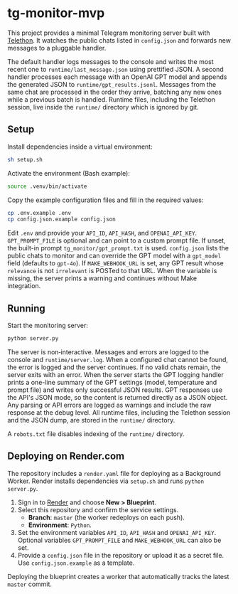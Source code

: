 # tg-monitor-mvp

This project provides a minimal Telegram monitoring server built with [Telethon](https://github.com/LonamiWebs/Telethon). It watches the public chats listed in `config.json` and forwards new messages to a pluggable handler.

The default handler logs messages to the console and writes the most recent one to
`runtime/last_message.json` using prettified JSON. A second handler processes
each message with an OpenAI GPT model and appends the generated JSON
to `runtime/gpt_results.jsonl`. Messages from the same chat are processed in the
order they arrive, batching any new ones while a previous batch is handled.
Runtime files, including the Telethon session, live inside the `runtime/`
directory which is ignored by git.

## Setup

Install dependencies inside a virtual environment:

```sh
sh setup.sh
```

Activate the environment (Bash example):

```sh
source .venv/bin/activate
```

Copy the example configuration files and fill in the required values:

```sh
cp .env.example .env
cp config.json.example config.json
```

Edit `.env` and provide your `API_ID`, `API_HASH`, and `OPENAI_API_KEY`.
`GPT_PROMPT_FILE` is optional and can point to a custom prompt file. If unset,
the built-in prompt `tg_monitor/gpt_prompt.txt` is used.
`config.json` lists the public chats to monitor and can override the GPT model
with a `gpt_model` field (defaults to `gpt-4o`).
If `MAKE_WEBHOOK_URL` is set, any GPT result whose `relevance` is not
`irrelevant` is POSTed to that URL. When the variable is missing, the
server prints a warning and continues without Make integration.

## Running

Start the monitoring server:

```sh
python server.py
```

The server is non‑interactive. Messages and errors are logged to the console and
`runtime/server.log`. When a configured chat cannot be found, the error is
logged and the server continues. If no valid chats remain, the server exits with
an error. When the server starts the GPT logging handler prints a one-line
summary of the GPT settings (model, temperature and prompt file) and writes only
successful JSON results. GPT responses use the API's JSON mode, so the content
is returned directly as a JSON object. Any parsing or API errors are logged as
warnings and include the raw response at the debug level. All runtime files,
including the
Telethon session and the JSON dump, are stored in the `runtime/` directory.

A `robots.txt` file disables indexing of the `runtime/` directory.

## Deploying on Render.com

The repository includes a `render.yaml` file for deploying as a Background Worker.
Render installs dependencies via `setup.sh` and runs `python server.py`.

1. Sign in to [Render](https://render.com/) and choose **New > Blueprint**.
2. Select this repository and confirm the service settings.
   - **Branch**: `master` (the worker redeploys on each push).
   - **Environment**: `Python`.
3. Set the environment variables `API_ID`, `API_HASH` and `OPENAI_API_KEY`.
   Optional variables `GPT_PROMPT_FILE` and `MAKE_WEBHOOK_URL` can also be set.
4. Provide a `config.json` file in the repository or upload it as a secret file.
   Use `config.json.example` as a template.

Deploying the blueprint creates a worker that automatically tracks the
latest `master` commit.
